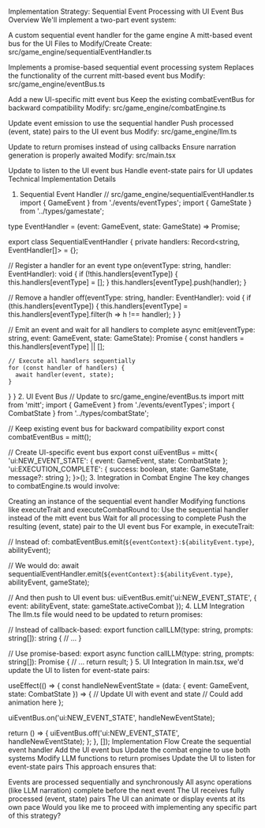 Implementation Strategy: Sequential Event Processing with UI Event Bus
Overview
We'll implement a two-part event system:

A custom sequential event handler for the game engine
A mitt-based event bus for the UI
Files to Modify/Create
Create: src/game_engine/sequentialEventHandler.ts

Implements a promise-based sequential event processing system
Replaces the functionality of the current mitt-based event bus
Modify: src/game_engine/eventBus.ts

Add a new UI-specific mitt event bus
Keep the existing combatEventBus for backward compatibility
Modify: src/game_engine/combatEngine.ts

Update event emission to use the sequential handler
Push processed (event, state) pairs to the UI event bus
Modify: src/game_engine/llm.ts

Update to return promises instead of using callbacks
Ensure narration generation is properly awaited
Modify: src/main.tsx

Update to listen to the UI event bus
Handle event-state pairs for UI updates
Technical Implementation Details
1. Sequential Event Handler
// src/game_engine/sequentialEventHandler.ts
import { GameEvent } from './events/eventTypes';
import { GameState } from '../types/gamestate';

type EventHandler = (event: GameEvent, state: GameState) => Promise<void>;

export class SequentialEventHandler {
  private handlers: Record<string, EventHandler[]> = {};
  
  // Register a handler for an event type
  on(eventType: string, handler: EventHandler): void {
    if (!this.handlers[eventType]) {
      this.handlers[eventType] = [];
    }
    this.handlers[eventType].push(handler);
  }
  
  // Remove a handler
  off(eventType: string, handler: EventHandler): void {
    if (this.handlers[eventType]) {
      this.handlers[eventType] = this.handlers[eventType].filter(h => h !== handler);
    }
  }
  
  // Emit an event and wait for all handlers to complete
  async emit(eventType: string, event: GameEvent, state: GameState): Promise<void> {
    const handlers = this.handlers[eventType] || [];
    
    // Execute all handlers sequentially
    for (const handler of handlers) {
      await handler(event, state);
    }
  }
}
2. UI Event Bus
// Update to src/game_engine/eventBus.ts
import mitt from 'mitt';
import { GameEvent } from './events/eventTypes';
import { CombatState } from '../types/combatState';

// Keep existing event bus for backward compatibility
export const combatEventBus = mitt();

// Create UI-specific event bus
export const uiEventBus = mitt<{
  'ui:NEW_EVENT_STATE': { event: GameEvent, state: CombatState };
  'ui:EXECUTION_COMPLETE': { success: boolean, state: GameState, message?: string };
}>();
3. Integration in Combat Engine
The key changes to combatEngine.ts would involve:

Creating an instance of the sequential event handler
Modifying functions like executeTrait and executeCombatRound to:
Use the sequential handler instead of the mitt event bus
Wait for all processing to complete
Push the resulting (event, state) pair to the UI event bus
For example, in executeTrait:

// Instead of:
combatEventBus.emit(`${eventContext}:${abilityEvent.type}`, abilityEvent);

// We would do:
await sequentialEventHandler.emit(`${eventContext}:${abilityEvent.type}`, abilityEvent, gameState);

// And then push to UI event bus:
uiEventBus.emit('ui:NEW_EVENT_STATE', { 
  event: abilityEvent, 
  state: gameState.activeCombat 
});
4. LLM Integration
The llm.ts file would need to be updated to return promises:

// Instead of callback-based:
export function callLLM(type: string, prompts: string[]): string {
  // ...
}

// Use promise-based:
export async function callLLM(type: string, prompts: string[]): Promise<string> {
  // ...
  return result;
}
5. UI Integration
In main.tsx, we'd update the UI to listen for event-state pairs:

useEffect(() => {
  const handleNewEventState = (data: { event: GameEvent, state: CombatState }) => {
    // Update UI with event and state
    // Could add animation here
  };
  
  uiEventBus.on('ui:NEW_EVENT_STATE', handleNewEventState);
  
  return () => {
    uiEventBus.off('ui:NEW_EVENT_STATE', handleNewEventState);
  };
}, []);
Implementation Flow
Create the sequential event handler
Add the UI event bus
Update the combat engine to use both systems
Modify LLM functions to return promises
Update the UI to listen for event-state pairs
This approach ensures that:

Events are processed sequentially and synchronously
All async operations (like LLM narration) complete before the next event
The UI receives fully processed (event, state) pairs
The UI can animate or display events at its own pace
Would you like me to proceed with implementing any specific part of this strategy?